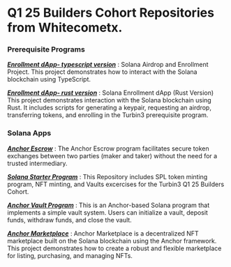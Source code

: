 <h1>Q1 25 Builders Cohort Repositories from Whitecometx.</h1>

<h3>Prerequisite Programs</h3>

[**<i>Enrollment dApp- typescript version</i>**](https://github.com/whitecometx/Enrollment_dApp_typescript_version)  : Solana Airdrop and Enrollment Project. This project demonstrates how to interact with the Solana blockchain using TypeScript. 

[**<i>Enrollment dApp- rust version</i>**](https://github.com/whitecometx/Enrollment_dApp_rust_version) : Solana Enrollment dApp (Rust Version)
This project demonstrates interaction with the Solana blockchain using Rust. It includes scripts for generating a keypair, requesting an airdrop, transferring tokens, and enrolling in the Turbin3 prerequisite program.

<h3>Solana Apps</h3>

[**<i>Anchor Escrow</i>**](https://github.com/whitecometx/Anchor_Escrow) : The Anchor Escrow program facilitates secure token exchanges between two parties (maker and taker) without the need for a trusted intermediary.

[**<i>Solana Starter Program</i>**](https://github.com/whitecometx/Solana_starter_Turbin3) : This Repository includes SPL token minting program, NFT minting, and Vaults excercises for the Turbin3 Q1 25 Builders Cohort. 

[**<i>Anchor Vault Program</i>**](https://github.com/whitecometx/Anchor_Vault/tree/main) : This is an Anchor-based Solana program that implements a simple vault system. Users can initialize a vault, deposit funds, withdraw funds, and close the vault.

[**<i>Anchor Marketplace</i>**](https://github.com/whitecometx/anchor_marketplace) : Anchor Marketplace is a decentralized NFT marketplace built on the Solana blockchain using the Anchor framework. This project demonstrates how to create a robust and flexible marketplace for listing, purchasing, and managing NFTs.

